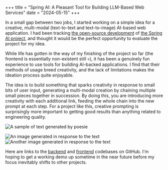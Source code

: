 +++
title = "Spring AI: A Pleasant Tool for Building LLM-Based Web Services"
date = "2024-05-15"
+++

In a small gap between two jobs, I started working on a simple idea for a creative, multi-modal (text-to-text and text-to-image) AI-based web application. I had been tracking [the open-source development](https://github.com/spring-projects/spring-ai) of [the Spring AI project](https://spring.io/projects/spring-ai), and thought it would be the perfect opportunity to evaluate the project for my idea.

While life has gotten in the way of my finishing of the project so far (the frontend is essentially non-existent still :skull:), it has been a genuinely fun experience to use tools for building AI-backed applications. I find that their methods of usage breed creativity, and the lack of limitations makes the ideation process quite enjoyable.

The idea is to build something that sparks creativity in response to small bits of user input, generating a multi-modal creation by chaining multiple small pieces together in succession. By doing this, you are introducing more creativity with each additional link, feeding the whole chain into the new prompt at each step. For a project like this, creative prompting is surprisingly more important to getting good results than anything related to engineering quality.

![A sample of text generated by poesie](/images/poesie.png "A sample of text generated by poesie")

![An image generated in response to the text](/images/poesie_cat_img.jpeg "An image generated in response to the text")
![Another image generated in response to the text](/images/poesie_woman_img.jpeg "Another image generated in response to the text")

Here are links to the [backend](https://github.com/austinatchley/poesie) and [frontend](https://github.com/austinatchley/poesie-frontend) codebases on GitHub. I'm hoping to get a working demo up sometime in the near future before my focus inevitably shifts to other projects.
